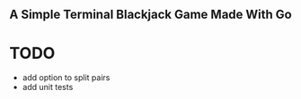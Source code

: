 ## A Simple Terminal Blackjack Game Made With Go

# TODO
- add option to split pairs
- add unit tests
